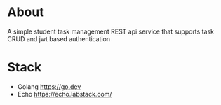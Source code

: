 # About
A simple student task management REST api service that supports task CRUD and jwt based authentication

# Stack
- Golang <https://go.dev>
- Echo <https://echo.labstack.com/>
